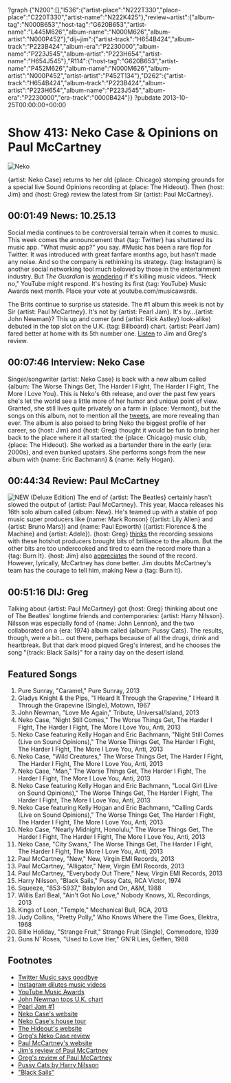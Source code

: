 ?graph {"N200":[],"I536":{"artist-place":"N222T330","place-place":"C220T330","artist-name":"N222K425"},"review~artist":{"album-tag":"N000B653","host-tag":"G620B653","artist-name":"L445M626","album-name":"N000M626","album-artist":"N000P452"},"dij~jim":{"artist-track":"H654B424","album-track":"P223B424","album-era":"P2230000","album-name":"P223J545","album-artist":"P223H654","artist-name":"H654J545"},"R114":{"host-tag":"G620B653","artist-name":"P452M626","album-name":"N000M626","album-artist":"N000P452","artist-artist":"P452T134"},"D262":{"artist-track":"H654B424","album-track":"P223B424","album-artist":"P223H654","album-name":"P223J545","album-era":"P2230000","era-track":"0000B424"}}
?pubdate 2013-10-25T00:00:00+00:00

# Show 413: Neko Case & Opinions on Paul McCartney

![Neko](http://static.soundopinions.org/images/2013/nekocase.jpg)

{artist: Neko Case} returns to her old {place: Chicago} stomping grounds for a special live Sound Opinions recording at {place: The Hideout}. Then {host: Jim} and {host: Greg} review the latest from Sir {artist: Paul McCartney}.


## 00:01:49 News: 10.25.13
Social media continues to be controversial terrain when it comes to music. This week comes the announcement that {tag: Twitter} has shuttered its music app. "What music app?" you say. #Music has been a rare flop for Twitter. It was introduced with great fanfare months ago, but hasn't made any noise. And so the company is rethinking its strategy. {tag: Instagram} is another social networking tool much beloved by those in the entertainment industry. But *The Guardian* is [wondering](http://www.theguardian.com/music/2013/oct/18/instagram-ruins-music-videos-rihanna-britney-spears) if it's killing music videos. "Heck no," YouTube might respond. It's hosting its first {tag: YouTube} Music Awards next month. Place your vote at youtube.com/musicawards.

The Brits continue to surprise us stateside. The #1 album this week is not by Sir {artist: Paul McCartney}. It's not by {artist: Pearl Jam}. It's by…{artist: John Newman}? This up and comer (and {artist: Rick Astley} look-alike) debuted in the top slot on the U.K. {tag: Billboard} chart. {artist: Pearl Jam} fared better at home with its 5th number one. [Listen](https://soundcloud.com/soundopinions/sound-opinions-reviews-3)  to Jim and Greg's review. 

## 00:07:46 Interview: Neko Case
Singer/songwriter {artist: Neko Case} is back with a new album called {album: The Worse Things Get, The Harder I Fight, The Harder I Fight, The More I Love You}. This is Neko's 6th release, and over the past few years she's let the world see a little more of her humor and unique point of view. Granted, she still lives quite privately on a farm in {place: Vermont}, but the songs on this album, not to mention all the [tweets](https://twitter.com/NekoCase), are more revealing than ever. The album is also poised to bring Neko the biggest profile of her career, so {host: Jim} and {host: Greg} thought it would be fun to bring her back to the place where it all started: the {place: Chicago} music club, {place: The Hideout}. She worked as a bartender there in the early {era: 2000s}, and even bunked upstairs. She performs songs from the new album with {name: Eric Bachmann} & {name: Kelly Hogan}.

## 00:44:34 Review: Paul McCartney
![NEW (Deluxe Edition)](http://is4.mzstatic.com/image/thumb/Music4/v4/ab/c7/b5/abc7b50f-c924-83f5-a046-862059cf94cf/source/600x600bb.jpg "12224/694874649")
The end of {artist: The Beatles} certainly hasn't slowed the output of {artist: Paul McCartney}. This year, Macca releases his 16th solo album called {album: New}. He's teamed up with a stable of pop music super producers like {name: Mark Ronson} ({artist: Lily Allen} and {artist: Bruno Mars}) and {name: Paul Epworth} ({artist: Florence & the Machine} and {artist: Adele}). {host: Greg} [thinks](http://articles.chicagotribune.com/2013-10-15/entertainment/sc-ent-1015-music-paul-mccartney-20131015_1_paul-mccartney-electric-arguments-mark-ronson) the recording sessions with these hotshot producers brought bits of brilliance to the album. But the other bits are too undercooked and tired to earn the record more than a {tag: Burn It}. {host: Jim} also [appreciates](http://www.wbez.org/blogs/jim-derogatis/2013-10/fogey-rock-paul-mccartney-and-pearl-jam-struggle-be-here-now-108951) the sound of the record. However, lyrically, McCartney has done better. Jim doubts McCartney's team has the courage to tell him, making New a {tag: Burn It}.


## 00:51:16 DIJ: Greg
Talking about {artist: Paul McCartney} got {host: Greg} thinking about one of The Beatles' longtime friends and contemporaries: {artist: Harry Nilsson}. Nilsson was especially fond of {name: John Lennon}, and the two collaborated on a {era: 1974} album called {album: Pussy Cats}. The results, though, were a bit... out there, perhaps because of all the drugs, drink and heartbreak. But that dark mood piqued Greg's interest, and he chooses the song "{track: Black Sails}" for a rainy day on the desert island.

## Featured Songs

1. Pure Sunray, "Caramel," Pure Sunray, 2013
2. Gladys Knight & the Pips, "I Heard It Through the Grapevine," I Heard It Through the Grapevine (Single), Motown, 1967
2. John Newman, "Love Me Again," Tribute, Universal/Island, 2013
2. Neko Case, "Night Still Comes," The Worse Things Get, The Harder I Fight, The Harder I Fight, The More I Love You, Anti, 2013
2. Neko Case featuring Kelly Hogan and Eric Bachmann, "Night Still Comes (Live on Sound Opinions)," The Worse Things Get, The Harder I Fight, The Harder I Fight, The More I Love You, Anti, 2013
2. Neko Case, "Wild Creatures," The Worse Things Get, The Harder I Fight, The Harder I Fight, The More I Love You, Anti, 2013
2. Neko Case, "Man," The Worse Things Get, The Harder I Fight, The Harder I Fight, The More I Love You, Anti, 2013
2. Neko Case featuring Kelly Hogan and Eric Bachmann, "Local Girl (Live on Sound Opinions)," The Worse Things Get, The Harder I Fight, The Harder I Fight, The More I Love You, Anti, 2013
2. Neko Case featuring Kelly Hogan and Eric Bachmann, "Calling Cards (Live on Sound Opinions)," The Worse Things Get, The Harder I Fight, The Harder I Fight, The More I Love You, Anti, 2013
2. Neko Case, "Nearly Midnight, Honolulu," The Worse Things Get, The Harder I Fight, The Harder I Fight, The More I Love You, Anti, 2013
2. Neko Case, "City Swans," The Worse Things Get, The Harder I Fight, The Harder I Fight, The More I Love You, Anti, 2013
2. Paul McCartney, "New," New, Virgin EMI Records, 2013
2. Paul McCartney, "Alligator," New, Virgin EMI Records, 2013
2. Paul McCartney, "Everybody Out There," New, Virgin EMI Records, 2013
2. Harry Nilsson, "Black Sails," Pussy Cats, RCA Victor, 1974
2. Squeeze, "853-5937," Babylon and On, A&M, 1988
2. Willis Earl Beal, "Ain't Got No Love," Nobody Knows, XL Recordings, 2013
2. Kings of Leon, "Temple," Mechanical Bull, RCA, 2013
2. Judy Collins, "Pretty Polly," Who Knows Where the Time Goes, Elektra, 1968
2. Billie Holiday, "Strange Fruit," Strange Fruit (Single), Commodore, 1939
2. Guns N' Roses, "Used to Love Her," GN'R Lies, Geffen, 1988

## Footnotes
- [Twitter Music says goodbye](http://www.latimes.com/entertainment/music/posts/la-et-ms-twitter-shutter-music-app-20131021,0,5732458.story)
- [Instagram dilutes music videos](http://www.theguardian.com/music/2013/oct/18/instagram-ruins-music-videos-rihanna-britney-spears)
- [YouTube Music Awards](http://variety.com/2013/digital/news/youtube-music-awards-nominees-announced-1200749352/)
- [John Newman tops U.K. chart](http://www.billboard.com/articles/news/5763133/john-newman-pips-pearl-jam-paul-mccartney-for-uk-albums-chart-crown)
- [Pearl Jam #1](http://www.billboard.com/articles/news/5763242/pearl-jam-earns-fifth-no-1-album-on-billboard-200)
- [Neko Case's website](http://nekocase.com/)
- [Neko Case's house tour](http://www.countryliving.com/homes/house-tours/neko-case-vermont-farmhouse)
- [The Hideout's website](http://www.hideoutchicago.com/)
- [Greg's Neko Case review](http://articles.chicagotribune.com/2013-09-02/entertainment/chi-neko-case-album-review-20130902_1_neko-case-album-review-songs-brim)
- [Paul McCartney's website](http://www.paulmccartney.com/)
- [Jim's review of Paul McCartney](http://www.wbez.org/blogs/jim-derogatis/2013-10/fogey-rock-paul-mccartney-and-pearl-jam-struggle-be-here-now-108951)
- [Greg's review of Paul McCartney](http://www.chicagotribune.com/entertainment/music/turnitup/sc-ent-1015-music-paul-mccartney-20131015,0,397447.column?track=rss)
- [Pussy Cats by Harry Nilsson](http://www.allmusic.com/album/pussy-cats-mw0000512750)
- ["Black Sails"](https://www.youtube.com/watch?v=J0EOIfwqcMk)
